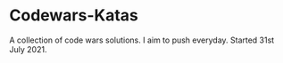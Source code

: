# Codewars-Katas
A collection of code wars solutions. I aim to push everyday. Started 31st July 2021.
